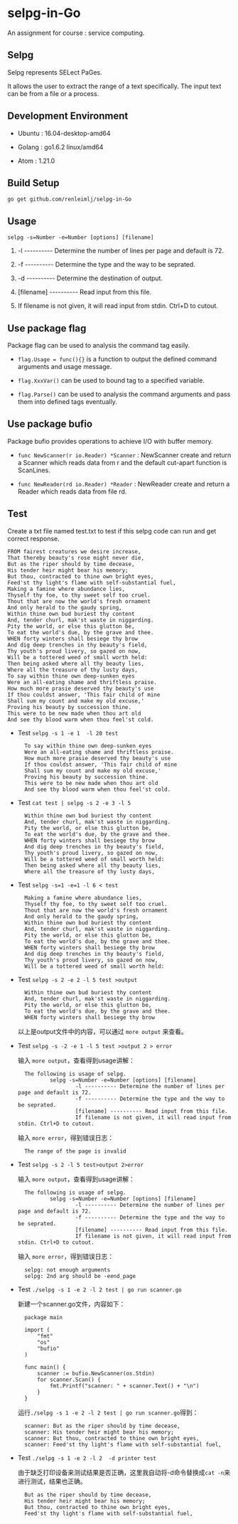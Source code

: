 # selpg-in-Go

An assignment for course : service computing.

## Selpg

Selpg represents SELect PaGes.

It allows the user to extract the range of a text specifically. The input text can be from a file or a process.

## Development Environment

* Ubuntu : 16.04-desktop-amd64

* Golang : go1.6.2 linux/amd64

* Atom : 1.21.0

## Build Setup

    go get github.com/renleimlj/selpg-in-Go

## Usage

    selpg -s=Number -e=Number [options] [filename]
1. -l ---------- Determine the number of lines per page and default is 72.

1. -f ---------- Determine the type and the way to be seprated.

1. -d ---------- Determine the destination of output.

1. [filename] ---------- Read input from this file.

1. If filename is not given, it will read input from stdin. Ctrl+D to cutout.

## Use package flag

Package flag can be used to analysis the command tag easily.

* `flag.Usage = func(){}` is a function to output the defined command arguments and usage message.

* `flag.XxxVar()` can be used to bound tag to a specified variable.

* `flag.Parse()` can be used to analysis the command arguments and pass them into defined tags eventually.

## Use package bufio

Package bufio provides operations to achieve I/O with buffer memory.

* `func NewScanner(r io.Reader) *Scanner` : NewScanner create and return a Scanner which reads data from r and the default cut-apart function is ScanLines.

* `func NewReader(rd io.Reader) *Reader` : NewReader create and return a Reader which reads data from file rd.

## Test

Create a txt file named test.txt to test if this selpg code can run and get correct response.

    FROM fairest creatures we desire increase,
    That thereby beauty's rose might never die,
    But as the riper should by time decease,
    His tender heir might bear his memory;
    But thou, contracted to thine own bright eyes,
    Feed'st thy light's flame with self-substantial fuel,
    Making a famine where abundance lies,
    Thyself thy foe, to thy sweet self too cruel.
    Thout that are now the world's fresh ornament
    And only herald to the gaudy spring,
    Within thine own bud buriest thy content
    And, tender churl, mak'st waste in niggarding.
    Pity the world, or else this glutton be,
    To eat the world's due, by the grave and thee.
    WHEN forty winters shall besiege thy brow
    And dig deep trenches in thy beauty's field,
    Thy youth's proud livery, so gazed on now,
    Will be a tottered weed of small worth held:
    Then being asked where all thy beauty lies,
    Where all the treasure of thy lusty days,
    To say within thine own deep-sunken eyes
    Were an all-eating shame and thriftless praise.
    How much more prasie deserved thy beauty's use
    If thou couldst answer, 'This fair child of mine
    Shall sum my count and make my old excuse,'
    Proving his beauty by succession thine.
    This were to be new made when thou art old
    And see thy blood warm when thou feel'st cold.

* Test `selpg -s 1 -e 1  -l 20 test`

        To say within thine own deep-sunken eyes
        Were an all-eating shame and thriftless praise.
        How much more prasie deserved thy beauty's use
        If thou couldst answer, 'This fair child of mine
        Shall sum my count and make my old excuse,'
        Proving his beauty by succession thine.
        This were to be new made when thou art old
        And see thy blood warm when thou feel'st cold.

* Test `cat test | selpg -s 2 -e 3 -l 5`

        Within thine own bud buriest thy content
        And, tender churl, mak'st waste in niggarding.
        Pity the world, or else this glutton be, 
        To eat the world's due, by the grave and thee.
        WHEN forty winters shall besiege thy brow
        And dig deep trenches in thy beauty's field,
        Thy youth's proud livery, so gazed on now,
        Will be a tottered weed of small worth held:
        Then being asked where all thy beauty lies,
        Where all the treasure of thy lusty days,

* Test `selpg -s=1 -e=1 -l 6 < test`

        Making a famine where abundance lies,
        Thyself thy foe, to thy sweet self too cruel.
        Thout that are now the world's fresh ornament
        And only herald to the gaudy spring,
        Within thine own bud buriest thy content
        And, tender churl, mak'st waste in niggarding.
        Pity the world, or else this glutton be, 
        To eat the world's due, by the grave and thee.
        WHEN forty winters shall besiege thy brow
        And dig deep trenches in thy beauty's field,
        Thy youth's proud livery, so gazed on now,
        Will be a tottered weed of small worth held:

* Test `selpg -s 2 -e 2 -l 5 test >output`

        Within thine own bud buriest thy content
        And, tender churl, mak'st waste in niggarding.
        Pity the world, or else this glutton be, 
        To eat the world's due, by the grave and thee.
        WHEN forty winters shall besiege thy brow
    以上是output文件中的内容，可以通过 `more output` 来查看。

* Test `selpg -s -2 -e 1 -l 5 test >output 2 > error`

    输入 `more output`，查看得到usage讲解：

        The following is usage of selpg.
                selpg -s=Number -e=Number [options] [filename]
                        -l ---------- Determine the number of lines per page and default is 72.
                        -f ---------- Determine the type and the way to be seprated.
                        [filename] ---------- Read input from this file.
                        If filename is not given, it will read input from stdin. Ctrl+D to cutout.
    输入 `more error`，得到错误日志：

        The range of the page is invalid

* Test `selpg -s 2 -l 5 test>output 2>error`

    输入 `more output`，查看得到usage讲解：

        The following is usage of selpg.
                selpg -s=Number -e=Number [options] [filename]
                        -l ---------- Determine the number of lines per page and default is 72.
                        -f ---------- Determine the type and the way to be seprated.
                        [filename] ---------- Read input from this file.
                        If filename is not given, it will read input from stdin. Ctrl+D to cutout.
    输入 `more error`，得到错误日志：

        selpg: not enough arguments
        selpg: 2nd arg should be -eend_page

* Test `./selpg -s 1 -e 2 -l 2 test | go run scanner.go`

    新建一个scanner.go文件，内容如下：

        package main

        import (
            "fmt"
            "os"
            "bufio"
        )

        func main() {
            scanner := bufio.NewScanner(os.Stdin)
            for scanner.Scan() {
                fmt.Printf("scanner: " + scanner.Text() + "\n")
            }
        }

    运行`./selpg -s 1 -e 2 -l 2 test | go run scanner.go`得到：

        scanner: But as the riper should by time decease,
        scanner: His tender heir might bear his memory;
        scanner: But thou, contracted to thine own bright eyes,
        scanner: Feed'st thy light's flame with self-substantial fuel,

* Test `./selpg -s 1 -e 2 -l 2  -d printer test`

    由于缺乏打印设备来测试结果是否正确，这里我自动将-d命令替换成`cat -n`来进行测试，结果也正确。

        But as the riper should by time decease,
        His tender heir might bear his memory;
        But thou, contracted to thine own bright eyes,
        Feed'st thy light's flame with self-substantial fuel,
